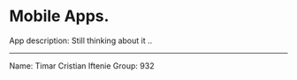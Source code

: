 # Mobile Apps.
App description: Still thinking about it ..








---------------------------
Name: Timar Cristian Iftenie
Group: 932
